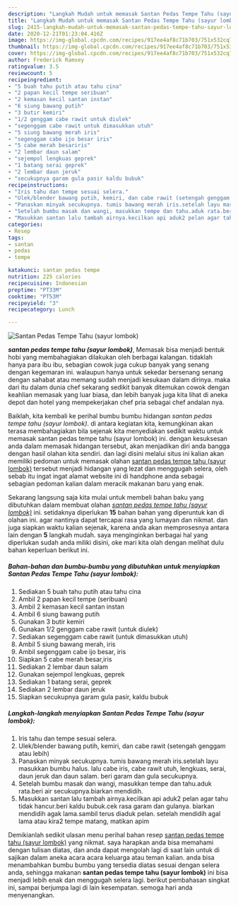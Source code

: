 ```yaml
---
description: "Langkah Mudah untuk memasak Santan Pedas Tempe Tahu (sayur lombok), Anti Gagal"
title: "Langkah Mudah untuk memasak Santan Pedas Tempe Tahu (sayur lombok), Anti Gagal"
slug: 2415-langkah-mudah-untuk-memasak-santan-pedas-tempe-tahu-sayur-lombok-anti-gagal
date: 2020-12-21T01:23:04.416Z
image: https://img-global.cpcdn.com/recipes/917ee4af8c71b703/751x532cq70/santan-pedas-tempe-tahu-sayur-lombok-foto-resep-utama.jpg
thumbnail: https://img-global.cpcdn.com/recipes/917ee4af8c71b703/751x532cq70/santan-pedas-tempe-tahu-sayur-lombok-foto-resep-utama.jpg
cover: https://img-global.cpcdn.com/recipes/917ee4af8c71b703/751x532cq70/santan-pedas-tempe-tahu-sayur-lombok-foto-resep-utama.jpg
author: Frederick Ramsey
ratingvalue: 3.5
reviewcount: 5
recipeingredient:
- "5 buah tahu putih atau tahu cina"
- "2 papan kecil tempe seribuan"
- "2 kemasan kecil santan instan"
- "6 siung bawang putih"
- "3 butir kemiri"
- "1/2 genggam cabe rawit untuk diulek"
- "segenggam cabe rawit untuk dimasukkan utuh"
- "5 siung bawang merah iris"
- "segenggam cabe ijo besar iris"
- "5 cabe merah besariris"
- "2 lembar daun salam"
- "sejempol lengkuas geprek"
- "1 batang serai geprek"
- "2 lembar daun jeruk"
- "secukupnya garam gula pasir kaldu bubuk"
recipeinstructions:
- "Iris tahu dan tempe sesuai selera."
- "Ulek/blender bawang putih, kemiri, dan cabe rawit (setengah genggam atau lebih)"
- "Panaskan minyak secukupnya. tumis bawang merah iris.setelah layu masukkan bumbu halus. lalu cabe iris, cabe rawit utuh, lengkuas, serai, daun jeruk dan daun salam. beri garam dan gula secukupnya."
- "Setelah bumbu masak dan wangi, masukkan tempe dan tahu.aduk rata.beri air secukupnya.biarkan mendidih."
- "Masukkan santan lalu tambah airnya.kecilkan api aduk2 pelan agar tahu tidak hancur.beri kaldu bubuk.cek rasa garam dan gulanya. biarkan mendidih agak lama.sambil terus diaduk pelan. setelah mendidih agal lama atau kira2 tempe matang, matikan apim"
categories:
- Resep
tags:
- santan
- pedas
- tempe

katakunci: santan pedas tempe 
nutrition: 225 calories
recipecuisine: Indonesian
preptime: "PT33M"
cooktime: "PT53M"
recipeyield: "3"
recipecategory: Lunch

---
```



![Santan Pedas Tempe Tahu (sayur lombok)](https://img-global.cpcdn.com/recipes/917ee4af8c71b703/751x532cq70/santan-pedas-tempe-tahu-sayur-lombok-foto-resep-utama.jpg)

<b><i>santan pedas tempe tahu (sayur lombok)</i></b>, Memasak bisa menjadi bentuk hobi yang membahagiakan dilakukan oleh berbagai kalangan. tidaklah hanya para ibu ibu, sebagian cowok juga cukup banyak yang senang dengan kegemaran ini. walaupun hanya untuk sekedar bersenang senang dengan sahabat atau memang sudah menjadi kesukaan dalam dirinya. maka dari itu dalam dunia chef sekarang sedikit banyak ditemukan cowok dengan keahlian memasak yang luar biasa, dan lebih banyak juga kita lihat di aneka depot dan hotel yang mempekerjakan chef pria sebagai chef andalan nya.



Baiklah, kita kembali ke perihal bumbu bumbu hidangan <i>santan pedas tempe tahu (sayur lombok)</i>. di antara kegiatan kita, kemungkinan akan terasa membahagiakan bila sejenak kita menyediakan sedikit waktu untuk memasak santan pedas tempe tahu (sayur lombok) ini. dengan kesuksesan anda dalam memasak hidangan tersebut, akan menjadikan diri anda bangga dengan hasil olahan kita sendiri. dan lagi disini melalui situs ini kalian akan memiliki pedoman untuk memasak olahan <u>santan pedas tempe tahu (sayur lombok)</u> tersebut menjadi hidangan yang lezat dan menggugah selera, oleh sebab itu ingat ingat alamat website ini di handphone anda sebagai sebagian pedoman kalian dalam meracik makanan baru yang enak.


Sekarang langsung saja kita mulai untuk membeli bahan baku yang dibutuhkan dalam membuat olahan <u><i>santan pedas tempe tahu (sayur lombok)</i></u> ini. setidaknya diperlukan <b>15</b> bahan bahan yang diperuntuk kan di olahan ini. agar nantinya dapat tercapai rasa yang lumayan dan nikmat. dan juga siapkan waktu kalian sejenak, karena anda akan memprosesnya antara lain dengan <b>5</b> langkah mudah. saya menginginkan berbagai hal yang diperlukan sudah anda miliki disini, oke mari kita olah dengan melihat dulu bahan keperluan berikut ini.

<!--inarticleads1-->

##### Bahan-bahan dan bumbu-bumbu yang dibutuhkan untuk menyiapkan Santan Pedas Tempe Tahu (sayur lombok):

1. Sediakan 5 buah tahu putih atau tahu cina
1. Ambil 2 papan kecil tempe (seribuan)
1. Ambil 2 kemasan kecil santan instan
1. Ambil 6 siung bawang putih
1. Gunakan 3 butir kemiri
1. Gunakan 1/2 genggam cabe rawit (untuk diulek)
1. Sediakan segenggam cabe rawit (untuk dimasukkan utuh)
1. Ambil 5 siung bawang merah, iris
1. Ambil segenggam cabe ijo besar, iris
1. Siapkan 5 cabe merah besar,iris
1. Sediakan 2 lembar daun salam
1. Gunakan sejempol lengkuas, geprek
1. Sediakan 1 batang serai, geprek
1. Sediakan 2 lembar daun jeruk
1. Siapkan secukupnya garam gula pasir, kaldu bubuk




<!--inarticleads2-->

##### Langkah-langkah menyiapkan Santan Pedas Tempe Tahu (sayur lombok):

1. Iris tahu dan tempe sesuai selera.
1. Ulek/blender bawang putih, kemiri, dan cabe rawit (setengah genggam atau lebih)
1. Panaskan minyak secukupnya. tumis bawang merah iris.setelah layu masukkan bumbu halus. lalu cabe iris, cabe rawit utuh, lengkuas, serai, daun jeruk dan daun salam. beri garam dan gula secukupnya.
1. Setelah bumbu masak dan wangi, masukkan tempe dan tahu.aduk rata.beri air secukupnya.biarkan mendidih.
1. Masukkan santan lalu tambah airnya.kecilkan api aduk2 pelan agar tahu tidak hancur.beri kaldu bubuk.cek rasa garam dan gulanya. biarkan mendidih agak lama.sambil terus diaduk pelan. setelah mendidih agal lama atau kira2 tempe matang, matikan apim




Demikianlah sedikit ulasan menu perihal bahan resep <u>santan pedas tempe tahu (sayur lombok)</u> yang nikmat. saya harapkan anda bisa memahami dengan tulisan diatas, dan anda dapat mengolah lagi di saat lain untuk di sajikan dalam aneka acara acara keluarga atau teman kalian. anda bisa menambahkan bumbu bumbu yang tersedia diatas sesuai dengan selera anda, sehingga makanan <b>santan pedas tempe tahu (sayur lombok)</b> ini bisa menjadi lebih enak dan menggugah selera lagi. berikut pembahasan singkat ini, sampai berjumpa lagi di lain kesempatan. semoga hari anda menyenangkan.
